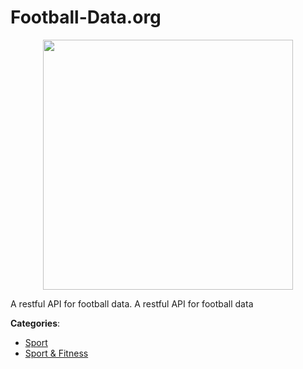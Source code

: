 # Football-Data.org
<p align="center">
    <img width="400" src="https://raw.githubusercontent.com/apis-list/apis-list/apis/football-data-org/logo_256x256.png" />
</p>

A restful API for football data.  A restful API for football data



**Categories**:
- [Sport](https://github.com/apis-list/apis-list#sport)
- [Sport & Fitness](https://github.com/apis-list/apis-list#sport-and-fitness)





